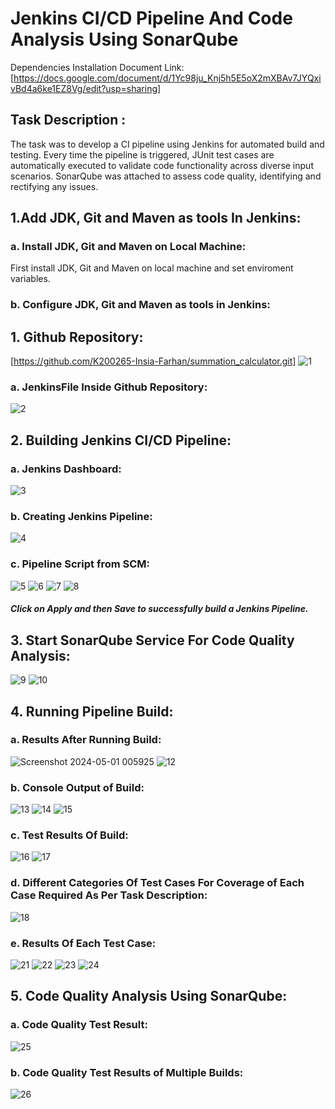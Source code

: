 # Jenkins CI/CD Pipeline And Code Analysis Using SonarQube
Dependencies Installation Document Link: [https://docs.google.com/document/d/1Yc98ju_Knj5h5E5oX2mXBAv7JYQxivBd4a6ke1EZ8Vg/edit?usp=sharing] 
## Task Description :
The task was to develop a CI pipeline using Jenkins for automated build and testing. Every time the pipeline is triggered, JUnit test cases are automatically executed to validate code functionality across diverse input scenarios. SonarQube was attached to assess code quality, identifying and rectifying any issues. 

## 1.Add JDK, Git and Maven as tools In Jenkins:
###  a. Install JDK, Git and Maven on Local Machine:
First install  JDK, Git and Maven on local machine and set enviroment variables.
###  b. Configure JDK, Git and Maven as tools in Jenkins:

## 1. Github Repository:
[https://github.com/K200265-Insia-Farhan/summation_calculator.git]
![1](https://github.com/K200265-Insia-Farhan/summation_calculator/assets/145255205/3e6b8041-dff6-4527-bf3e-2d7a5d67aed1)
### a. JenkinsFile Inside Github Repository: 
![2](https://github.com/K200265-Insia-Farhan/summation_calculator/assets/145255205/648491f0-b500-42fe-9d55-327fd358105a)
## 2. Building Jenkins CI/CD Pipeline:
###  a. Jenkins Dashboard:
![3](https://github.com/K200265-Insia-Farhan/summation_calculator/assets/145255205/de208c11-29a4-40fb-be31-726ef69cf8b9)
###  b. Creating Jenkins Pipeline:
![4](https://github.com/K200265-Insia-Farhan/summation_calculator/assets/145255205/0ccbaf70-fac8-425d-a191-e252c62099a8)
###  c. Pipeline Script from SCM:
![5](https://github.com/K200265-Insia-Farhan/summation_calculator/assets/145255205/78444d50-5378-4cfb-a301-13b49fa576ce)
![6](https://github.com/K200265-Insia-Farhan/summation_calculator/assets/145255205/83e89e84-8229-4cb0-91c3-283f777dd5bf)
![7](https://github.com/K200265-Insia-Farhan/summation_calculator/assets/145255205/fc65f156-b013-4461-8d6a-b6a6664fb0e8)
![8](https://github.com/K200265-Insia-Farhan/summation_calculator/assets/145255205/c9b054da-c806-442d-b95b-c708a648a5af)
##### Click on Apply and then Save to successfully build a Jenkins Pipeline.
## 3. Start SonarQube Service For Code Quality Analysis:
![9](https://github.com/K200265-Insia-Farhan/summation_calculator/assets/145255205/0a2619cc-204e-4447-a471-ec4ab33a954b)
![10](https://github.com/K200265-Insia-Farhan/summation_calculator/assets/145255205/358de7ae-c75a-4ad4-bd07-d75a72fbcc65)
## 4. Running Pipeline Build:
###  a. Results After Running Build:
![Screenshot 2024-05-01 005925](https://github.com/K200265-Insia-Farhan/summation_calculator/assets/145255205/5b58d056-8148-4cef-b684-1949f362a6f3)
![12](https://github.com/K200265-Insia-Farhan/summation_calculator/assets/145255205/5a4db2d0-e7ab-4119-9750-c5bf5d190604)
###  b. Console Output of Build:
![13](https://github.com/K200265-Insia-Farhan/summation_calculator/assets/145255205/64331aee-533a-40e3-8aef-55b6cfae8353)
![14](https://github.com/K200265-Insia-Farhan/summation_calculator/assets/145255205/00319705-e179-4184-9979-2fdd0e1dc818)
![15](https://github.com/K200265-Insia-Farhan/summation_calculator/assets/145255205/44a33644-9e91-435f-9790-a717498b60e9)
###  c. Test Results Of Build:
![16](https://github.com/K200265-Insia-Farhan/summation_calculator/assets/145255205/7d9c96c8-a888-45bd-a2d3-5a1336ec652b)
![17](https://github.com/K200265-Insia-Farhan/summation_calculator/assets/145255205/dae35c72-8763-492a-ae32-8379ea633d98)
###  d. Different Categories Of Test Cases For Coverage of Each Case Required As Per Task Description:
![18](https://github.com/K200265-Insia-Farhan/summation_calculator/assets/145255205/fda27bb2-e344-4e24-8b40-6925571af09b)
###  e. Results Of Each Test Case:
![21](https://github.com/K200265-Insia-Farhan/summation_calculator/assets/145255205/3d1b7f17-a757-4141-920c-bc5bc0cff8c3)
![22](https://github.com/K200265-Insia-Farhan/summation_calculator/assets/145255205/f0787248-891e-40bd-be4f-9375897de03b)
![23](https://github.com/K200265-Insia-Farhan/summation_calculator/assets/145255205/0f23c6ce-2140-4aa9-a47c-7d5ec921ee57)
![24](https://github.com/K200265-Insia-Farhan/summation_calculator/assets/145255205/d92ed139-3b98-43cd-ab9d-c5897819a619)
## 5. Code Quality Analysis Using SonarQube:
###  a. Code Quality Test Result:
![25](https://github.com/K200265-Insia-Farhan/summation_calculator/assets/145255205/36c2e9db-a3bb-4530-96c8-40ed846abbf5)
###  b. Code Quality Test Results of Multiple Builds:
![26](https://github.com/K200265-Insia-Farhan/summation_calculator/assets/145255205/8019662e-f7e7-4210-8d2a-1929d7a92c89)
